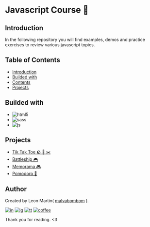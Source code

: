 # Javascript Course 🍋

## Introduction

In the following repository you will find examples, demos and practice exercises to review various javascript topics.

## Table of Contents

- [Introduction](#introduction)
- [Builded with](#buided-with)
- [Contents](#contents)
- [Projects](#projects)

## Builded with

- ![html5]
- ![sass]
- ![js]


## Projects

- [ Tik Tak Toe 🪨 🧻 ✂️ ](https://codepen.io/malvabombom/pen/OJZzrPL)
- [ Battleship 🎮 ](https://codepen.io/malvabombom/pen/JjvMwov)
- [ Memorama 🎮 ](https://codepen.io/malvabombom/pen/dyeJwPg)
- [ Pomodoro 🍅 ](https://codepen.io/malvabombom/pen/GRdyXLZ)

## Author

Created by Leon Martin( [malvabombom](https://github.com/malvabombom) ).

[![in]][in-link] [![ig]][ig-link] [![tt]][tt-link] [![coffee]][coffee-link]

Thank you for reading. <3


[es]: https://img.shields.io/badge/README-Español-red
[ny]: https://api.netlify.com/api/v1/badges/96b2ac8e-9256-4e8c-a504-b8a8c8f247d8/deploy-status
[css3]: https://img.shields.io/badge/CSS3-1572B6?style=for-the-badge&logo=css3&logoColor=white
[sass]: https://img.shields.io/badge/Sass-CC6699?style=for-the-badge&logo=sass&logoColor=white
[html5]: https://img.shields.io/badge/HTML5-E34F26?style=for-the-badge&logo=html5&logoColor=white
[js]: https://img.shields.io/badge/JavaScript-323330?style=for-the-badge&logo=javascript&logoColor=F7DF1E
[vsc]: https://img.shields.io/badge/VSCode-0078D4?style=flat-square&logo=visual%20studio%20code&logoColor=white
[git]: https://img.shields.io/badge/GIT-E44C30?style=flat-square&logo=git&logoColor=white
[ps]: https://img.shields.io/badge/Adobe%20Photoshop-31A8FF?style=flat-square&logo=Adobe%20Photoshop&logoColor=white
[ai]: https://img.shields.io/badge/Adobe%20Illustrator-FF9A00?style=flat-square&logo=adobe%20illustrator&logoColor=white
[fg]: https://img.shields.io/badge/Figma-F24E1E?style=flat-square&logo=figma&logoColor=white
[in]: https://img.shields.io/badge/LinkedIn-0077B5?style=flat-square&logo=linkedin&logoColor=white
[ig]: https://img.shields.io/badge/Instagram-E4405F?style=flat-square&logo=instagram&logoColor=white
[fb]: https://img.shields.io/badge/Facebook-1877F2?style=flat-square&logo=facebook&logoColor=white
[tt]: https://img.shields.io/badge/tiktok-000000?style=flat-square&logo=tiktok&logoColor=white
[coffee]: https://img.shields.io/badge/Buy_Me_A_Coffee-FFDD00?style=flat-square&logo=buy-me-a-coffee&logoColor=black

[sass]: https://sass-lang.com
[btsp]: https://getbootstrap.com
[msry]: https://masonry.desandro.com
[imgl]: https://imagesloaded.desandro.com
[in-link]: https://www.linkedin.com/in/martin-manriquez-899877177/
[ig-link]: https://www.instagram.com/malvabombom/
[tt-link]: https://www.tiktok.com/@malvabombom
[coffee-link]: https://www.buymeacoffee.com/malvabombom
